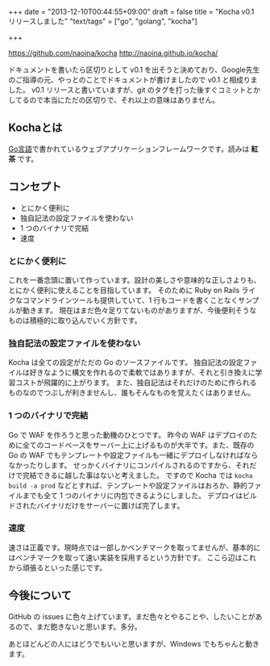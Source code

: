 +++
date = "2013-12-10T00:44:55+09:00"
draft = false
title = "Kocha v0.1 リリースしました"
"text/tags" = ["go", "golang", "kocha"]

+++

https://github.com/naoina/kocha
http://naoina.github.io/kocha/

ドキュメントを書いたら区切りとして v0.1 を出そうと決めており、Google先生のご指導の元、やっとのことでドキュメントが書けましたので v0.1 と相成りました。
v0.1 リリースと書いていますが、git のタグを打った後すぐコミットとかしてるので本当にただの区切りで、それ以上の意味はありません。

## Kochaとは

[Go言語](http://golang.org/)で書かれているウェブアプリケーションフレームワークです。読みは **紅茶** です。

## コンセプト

* とにかく便利に
* 独自記法の設定ファイルを使わない
* 1 つのバイナリで完結
* 速度

### とにかく便利に

これを一番念頭に置いて作っています。設計の美しさや意味的な正しさよりも、とにかく便利に使えることを目指しています。
そのために Ruby on Rails ライクなコマンドラインツールも提供していて、1 行もコードを書くことなくサンプルが動きます。
現在はまだ色々足りてないものがありますが、今後便利そうなものは積極的に取り込んでいく方針です。

### 独自記法の設定ファイルを使わない

Kocha は全ての設定がただの Go のソースファイルです。
独自記法の設定ファイルは好きなように構文を作れるので柔軟ではありますが、それと引き換えに学習コストが飛躍的に上がります。
また、独自記法はそれだけのために作られるものなのでつぶしが利きませんし、誰もそんなものを覚えたくはありません。

### 1 つのバイナリで完結

Go で WAF を作ろうと思った動機のひとつです。
昨今の WAF はデプロイのために全てのコードベースをサーバー上に上げるものが大半です。また、既存の Go の WAF でもテンプレートや設定ファイルも一緒にデプロイしなければならなかったりします。
せっかくバイナリにコンパイルされるのですから、それだけで完結できるに越した事はないと考えました。
ですので Kocha では `kocha build -a prod` などとすれば、テンプレートや設定ファイルはおろか、静的ファイルまでも全て 1 つのバイナリに内包できるようにしました。
デプロイはビルドされたバイナリだけをサーバーに置けば完了します。

### 速度

速さは正義です。現時点では一部しかベンチマークを取ってませんが、基本的にはベンチマークを取って速い実装を採用するという方針です。
ここら辺はこれから頑張るといった感じです。

## 今後について

GitHub の issues に色々上げています。まだ色々とやることや、したいことがあるので、まだ飽きないと思います。多分。

あとほどんどの人にはどうでもいいと思いますが、Windows でもちゃんと動きます。
